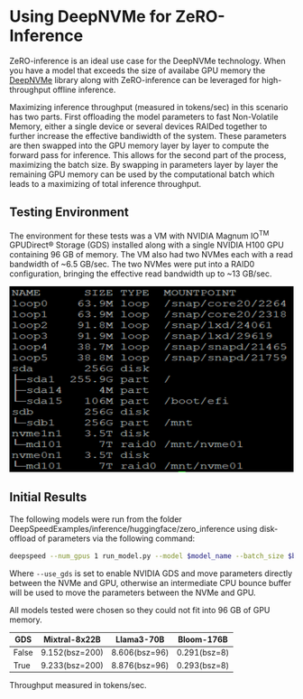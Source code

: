 # Using DeepNVMe for ZeRO-Inference
ZeRO-inference is an ideal use case for the DeepNVMe technology. When you have a model that exceeds the size of availabe GPU memory the [DeepNVMe](https://github.com/microsoft/DeepSpeed/blob/master/blogs/deepspeed-gds/README.md) library along with ZeRO-inference can be leveraged for high-throughput offline inference. 

Maximizing inference throughput (measured in tokens/sec) in this scenario has two parts. First offloading the model parameters to fast Non-Volatile Memory, either a single device or several devices RAIDed together to further increase the effective bandiwidth of the system. These parameters are then swapped into the GPU memory layer by layer to compute the forward pass for inference. This allows for the second part of the process, maximizing the batch size. By swapping in parameters layer by layer the remaining GPU memory can be used by the computational batch which leads to a maximizing of total inference throughput.

## Testing Environment
The environment for these tests was a VM with NVIDIA Magnum IO<sup>TM</sup> GPUDirect® Storage (GDS) installed along with a single NVIDIA H100 GPU containing 96 GB of memory. The VM also had two NVMes each with a read bandwidth of ~6.5 GB/sec. The two NVMes were put into a RAID0 configuration, bringing the effective read bandwidth up to ~13 GB/sec. 
<div align="center">
    <img src="./media/nvme_config.png" style="width:6.5in;height:3.42153in" />
</div> 

## Initial Results
The following models were run from the folder DeepSpeedExamples/inference/huggingface/zero_inference using disk-offload of parameters via the following command:

```bash
deepspeed --num_gpus 1 run_model.py --model $model_name --batch_size $bsz --prompt-len 512 --gen-len 32 --disk-offload $path_to_foler --use_gds
```

Where `--use_gds` is set to enable NVIDIA GDS and move parameters directly between the NVMe and GPU, otherwise an intermediate CPU bounce buffer will be used to move the parameters between the NVMe and GPU.

All models tested were chosen so they could not fit into 96 GB of GPU memory.

GDS | Mixtral-8x22B | Llama3-70B | Bloom-176B  
|---|---|---|---|
False | 9.152(bsz=200) | 8.606(bsz=96) | 0.291(bsz=8) |
True | 9.233(bsz=200) | 8.876(bsz=96) | 0.293(bsz=8) |

Throughput measured in tokens/sec.

